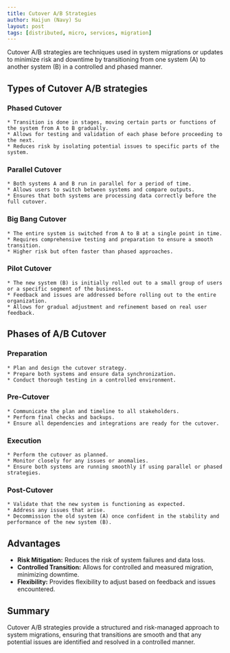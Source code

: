 ```yaml
---
title: Cutover A/B Strategies
author: Haijun (Navy) Su
layout: post
tags: [distributed, micro, services, migration]
---
```


Cutover A/B strategies are techniques used in system migrations or updates to minimize risk and downtime by transitioning from one system (A) to another system (B) in a controlled and phased manner.

## Types of Cutover A/B strategies

### Phased Cutover

    * Transition is done in stages, moving certain parts or functions of the system from A to B gradually.
    * Allows for testing and validation of each phase before proceeding to the next.
    * Reduces risk by isolating potential issues to specific parts of the system.

### Parallel Cutover

    * Both systems A and B run in parallel for a period of time.
    * Allows users to switch between systems and compare outputs.
    * Ensures that both systems are processing data correctly before the full cutover.

### Big Bang Cutover

    * The entire system is switched from A to B at a single point in time.
    * Requires comprehensive testing and preparation to ensure a smooth transition.
    * Higher risk but often faster than phased approaches.

### Pilot Cutover

    * The new system (B) is initially rolled out to a small group of users or a specific segment of the business.
    * Feedback and issues are addressed before rolling out to the entire organization.
    * Allows for gradual adjustment and refinement based on real user feedback.

## Phases of A/B Cutover

### Preparation

    * Plan and design the cutover strategy.
    * Prepare both systems and ensure data synchronization.
    * Conduct thorough testing in a controlled environment.

### Pre-Cutover

    * Communicate the plan and timeline to all stakeholders.
    * Perform final checks and backups.
    * Ensure all dependencies and integrations are ready for the cutover.

### Execution

    * Perform the cutover as planned.
    * Monitor closely for any issues or anomalies.
    * Ensure both systems are running smoothly if using parallel or phased strategies.

### Post-Cutover

    * Validate that the new system is functioning as expected.
    * Address any issues that arise.
    * Decommission the old system (A) once confident in the stability and performance of the new system (B).

## Advantages

* **Risk Mitigation:** Reduces the risk of system failures and data loss.
* **Controlled Transition:** Allows for controlled and measured migration, minimizing downtime.
* **Flexibility:** Provides flexibility to adjust based on feedback and issues encountered.

## Summary

Cutover A/B strategies provide a structured and risk-managed approach to system migrations, ensuring that transitions are smooth and that any potential issues are identified and resolved in a controlled manner.
